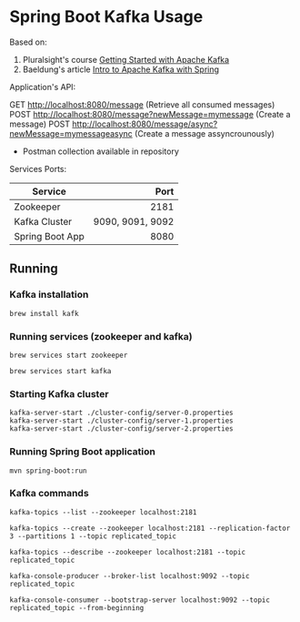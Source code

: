 # Spring Boot Kafka Usage

Based on:

1. Pluralsight's course [Getting Started with Apache Kafka](https://app.pluralsight.com/library/courses/apache-kafka-getting-started/table-of-contents)
2. Baeldung's article [Intro to Apache Kafka with Spring](https://www.baeldung.com/spring-kafka)

Application's API:

GET <http://localhost:8080/message> (Retrieve all consumed messages)
POST <http://localhost:8080/message?newMessage=mymessage> (Create a message)
POST <http://localhost:8080/message/async?newMessage=mymessageasync> (Create a message assyncrounously)

* Postman collection available in repository

Services Ports:

| Service           | Port              |
| ----------------- |------------------:|
| Zookeeper         | 2181              |
| Kafka Cluster     | 9090, 9091, 9092  |
| Spring Boot App   | 8080              |

## Running

### Kafka installation

```shell_script
brew install kafk
```

### Running services (zookeeper and kafka)

```shell_script
brew services start zookeeper

brew services start kafka
```

### Starting Kafka cluster

```shell_script
kafka-server-start ./cluster-config/server-0.properties
kafka-server-start ./cluster-config/server-1.properties
kafka-server-start ./cluster-config/server-2.properties
```

### Running Spring Boot application

```shell_script
mvn spring-boot:run
```

### Kafka commands

```shell_script
kafka-topics --list --zookeeper localhost:2181

kafka-topics --create --zookeeper localhost:2181 --replication-factor 3 --partitions 1 --topic replicated_topic

kafka-topics --describe --zookeeper localhost:2181 --topic replicated_topic

kafka-console-producer --broker-list localhost:9092 --topic replicated_topic

kafka-console-consumer --bootstrap-server localhost:9092 --topic replicated_topic --from-beginning
```
